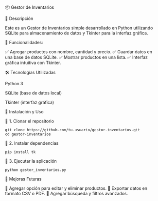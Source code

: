 📦 Gestor de Inventarios

📌 Descripción

Este es un Gestor de Inventarios simple desarrollado en Python utilizando SQLite para almacenamiento de datos y Tkinter para la interfaz gráfica.

🔹 Funcionalidades:

✅ Agregar productos con nombre, cantidad y precio.
✅ Guardar datos en una base de datos SQLite.
✅ Mostrar productos en una lista.
✅ Interfaz gráfica intuitiva con Tkinter.

🛠️ Tecnologías Utilizadas

Python 3

SQLite (base de datos local)

Tkinter (interfaz gráfica)

🚀 Instalación y Uso

🔹 1. Clonar el repositorio

    git clone https://github.com/tu-usuario/gestor-inventarios.git
    cd gestor-inventarios

🔹 2. Instalar dependencias

    pip install tk

🔹 3. Ejecutar la aplicación

    python gestor_inventarios.py

🔧 Mejoras Futuras

🔹 Agregar opción para editar y eliminar productos.
🔹 Exportar datos en formato CSV o PDF.
🔹 Agregar búsqueda y filtros avanzados.

